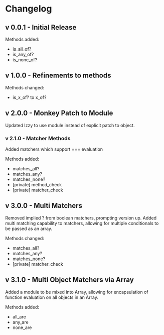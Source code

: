 # Changelog

## v 0.0.1 - Initial Release

Methods added:
* is_all_of?
* is_any_of?
* is_none_of?

## v 1.0.0 - Refinements to methods

Methods changed:
* is_x_of? to x_of?

## v 2.0.0 - Monkey Patch to Module

Updated Izzy to use module instead of explicit patch to object.

### v 2.1.0 - Matcher Methods

Added matchers which support === evaluation

Methods added:
* matches_all?
* matches_any?
* matches_none?
* [private] method_check
* [private] matcher_check

## v 3.0.0 - Multi Matchers

Removed implied ? from boolean matchers, prompting version up. Added multi matching capability to matchers, allowing for multiple conditionals to be passed as an array.

Methods changed:
* matches_all?
* matches_any?
* matches_none?
* [private] matcher_check

## v 3.1.0 - Multi Object Matchers via Array

Added a module to be mixed into Array, allowing for encapsulation of function evaluation on all objects in an Array.

Methods added:
* all_are
* any_are
* none_are